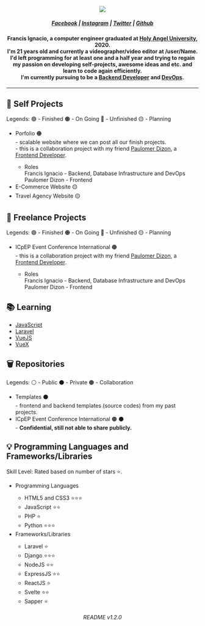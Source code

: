 <p align="center"><img src="https://i.imgur.com/Y4qfpeV.png"></p>
<h5 align="center"><a href="https://www.facebook.com/noeyignacio" target="_blank">Facebook</a> | <a href="https://www.instagram.com/enoweeway/" target="_blank">Instagram</a> | <a href="https://twitter.com/enoweewai" target="_blank">Twitter</a> | <a href="https://github.com/enoweewai" target="_blank">Github</a><h5>
<h4 align="center"><strong>Francis Ignacio</strong>, a computer engineer graduated at <strong><a href="https://www.hau.edu.ph/ target="_blank"">Holy Angel University</a></strong>, 2020. <br /> I'm 21 years old and currently a videographer/video editor at /user/Name. I'd left programming for at least one and a half year and trying to regain my passion on developing self-projects, awesome ideas and etc. and learn to code again efficiently. <br> I'm currently pursuing to be a <strong><a href="https://www.guru99.com/what-is-backend-developer.html" target="_blank">Backend Developer</a></strong> and <strong><a href="https://searchitoperations.techtarget.com/definition/DevOps">DevOps</a></strong>.</h4>

---

<h2>🚧 <strong>Self Projects</strong></h2>
<p> Legends: 🟢 - Finished 🟠 - On Going  🔴 - Unfinished 🟡 - Planning</p>
<ul>
    <li>
        Porfolio 🟠
        <div> - scalable website where we can post all our finish projects.
        <div> - this is a collaboration project with my friend <a href="https://www.facebook.com/paulo.dizon.395" target="_blank">Paulomer Dizon</a>, a <a href="https://frontendmasters.com/books/front-end-handbook/2018/what-is-a-FD.html" target="_blank">Frontend Developer</a>.
        <ul>
            <li>
                Roles
                <div> Francis Ignacio - Backend, Database Infrastructure and DevOps
                <div> Paulomer Dizon - Frontend
            </li>
        </ul>
    </li>
    <li>
        E-Commerce Website 🟡
    </li>
    <li>
        Travel Agency Website 🟡
    </li>
</ul>

<h2>🚧 <strong>Freelance Projects</strong></h2>
<p> Legends: 🟢 - Finished 🟠 - On Going  🔴 - Unfinished 🟡 - Planning</p>
<ul>
    <li>
        ICpEP Event Conference International 🟠
        <div> - this is a collaboration project with my friend <a href="https://www.facebook.com/paulo.dizon.395" target="_blank">Paulomer Dizon</a>, a <a href="https://frontendmasters.com/books/front-end-handbook/2018/what-is-a-FD.html" target="_blank">Frontend Developer</a>.
        <ul>
            <li>
                Roles
                <div> Francis Ignacio - Backend, Database Infrastructure and DevOps
                <div> Paulomer Dizon - Frontend
            </li>
        </ul>
    </li>
</ul>

<h2>📚 <strong>Learning</strong></h2>
<ul>
    <li><a href="https://www.javascript.com/" target="_blank">JavaScript</a></li>
    <li><a href="https://laravel.com/" target="_blank">Laravel</a></li>
    <li><a href="https://vuejs.org/" target="_blank">VueJS</a></li>
    <li><a href="https://vuex.vuejs.org/" target="_blank">VueX</a></li>
</ul>

<h2>🗑️ <strong>Repositories</strong></h2>
<p> Legends: ⚪ - Public  ⚫ - Private 🟤 - Collaboration</p>
<ul>
    <li>
        Templates ⚫
        <div> - frontend and backend templates (source codes) from my past projects.
    </li>
    <li>
        ICpEP Event Conference International 🟤 ⚫
        <div> - <strong>Confidential, still not able to share publicly.</strong>
    </li>
</ul>

<h2>💡 <strong>Programming Languages and Frameworks/Libraries</strong></h2>
<p> Skill Level: Rated based on number of stars ⭐.</p>
<ul>
    <li>Programming Languages</li>
    <ul>
        <li>HTML5 and CSS3 ⭐⭐⭐</li>
        <li>JavaScript ⭐⭐</li>
        <li>PHP ⭐</li>
        <li>Python ⭐⭐⭐</li>
    </ul>
    <li>Frameworks/Libraries</li>
    <ul>
        <li>Laravel ⭐</li>
        <li>Django ⭐⭐⭐</li>
        <li>NodeJS ⭐⭐</li>
        <li>ExpressJS ⭐⭐</li>
        <li>ReactJS ⭐</li>
        <li>Svelte ⭐⭐</li>
        <li>Sapper ⭐</li>
    </ul>
</ul>

<h6 align="center">README v1.2.0</h6>

